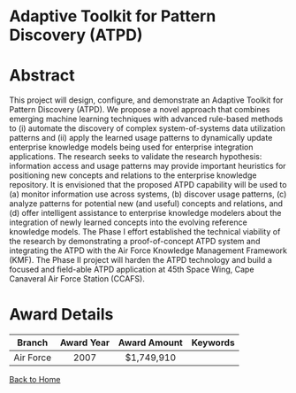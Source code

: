
Adaptive Toolkit for Pattern Discovery (ATPD)
=============================================

# Abstract


This project will design, configure, and demonstrate an Adaptive Toolkit for Pattern Discovery (ATPD).  We propose a novel approach that combines emerging machine learning techniques with advanced rule-based methods to (i) automate the discovery of complex system-of-systems data utilization patterns and (ii) apply the learned usage patterns to dynamically update enterprise knowledge models being used for enterprise integration applications.  The research seeks to validate the research hypothesis: information access and usage patterns may provide important heuristics for positioning new concepts and relations to the enterprise knowledge repository.  It is envisioned that the proposed ATPD capability will be used to (a) monitor information use across systems, (b) discover usage patterns, (c) analyze patterns for potential new (and useful) concepts and relations, and (d) offer intelligent assistance to enterprise knowledge modelers about the integration of newly learned concepts into the evolving reference knowledge models.   The Phase I effort established the technical viability of the research by demonstrating a proof-of-concept ATPD system and integrating the ATPD with the Air Force Knowledge Management Framework (KMF).  The Phase II project will harden the ATPD technology and build a focused and field-able ATPD application at 45th Space Wing, Cape Canaveral Air Force Station (CCAFS).  

# Award Details

|Branch|Award Year|Award Amount|Keywords|
| :---: | :---: | :---: | :---: |
|Air Force|2007|$1,749,910||
  
  


[Back to Home](https://github.com/chrischow/dod_sbir_awards/Reports/CC/#1293)
